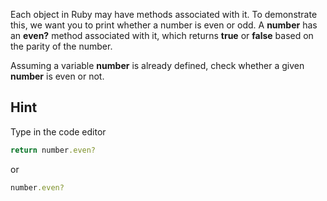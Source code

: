 Each object in Ruby may have methods associated with it. To demonstrate this, we want you to print whether a number is even or odd. A **number** has an **even?** method associated with it, which returns **true** or **false** based on the parity of the number.

Assuming a variable **number** is already defined, check whether a given **number** is even or not.

## Hint

Type in the code editor

```ruby
return number.even?
```

or

```ruby
number.even?
```
